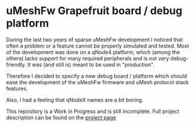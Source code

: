 uMeshFw Grapefruit board / debug platform
==============================================

During the last two years of sparse uMeshFw development I noticed that often a problem or a feature
cannot be properly simulated and tested. Most of the development was done on a qNode4 platform,
which (among the others) lacks support for many required peripherals and is not very debug-friendly.
It was (and still is) meant to be used in "production".

Therefore I decided to specify a new debug board / platform which should ease the development
of the uMeshFw firmware and uMesh protocol stack features.

Also, I had a feeling that qNodeX names are a bit boring.


This repository is a Work in Progress and is still incomplete. Full project description can be
found on the [project page](http://qyx.krtko.org/projects/umeshfw-grapefruit-board/)


